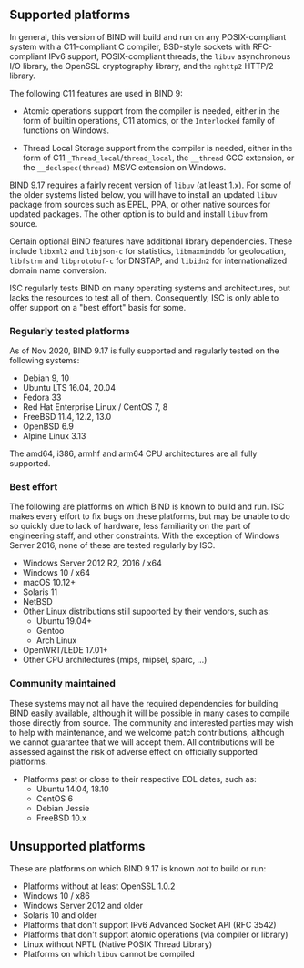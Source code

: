 <!--
 - Copyright (C) Internet Systems Consortium, Inc. ("ISC")
 -
 - This Source Code Form is subject to the terms of the Mozilla Public
 - License, v. 2.0. If a copy of the MPL was not distributed with this
 - file, You can obtain one at http://mozilla.org/MPL/2.0/.
 -
 - See the COPYRIGHT file distributed with this work for additional
 - information regarding copyright ownership.
-->
## Supported platforms

In general, this version of BIND will build and run on any POSIX-compliant
system with a C11-compliant C compiler, BSD-style sockets with RFC-compliant
IPv6 support, POSIX-compliant threads, the `libuv` asynchronous I/O library,
the OpenSSL cryptography library, and the `nghttp2` HTTP/2 library.

The following C11 features are used in BIND 9:

* Atomic operations support from the compiler is needed, either in the form of
  builtin operations, C11 atomics, or the `Interlocked` family of functions on
  Windows.

* Thread Local Storage support from the compiler is needed, either in the form
  of C11 `_Thread_local`/`thread_local`, the `__thread` GCC extension, or
  the `__declspec(thread)` MSVC extension on Windows.

BIND 9.17 requires a fairly recent version of `libuv` (at least 1.x).  For
some of the older systems listed below, you will have to install an updated
`libuv` package from sources such as EPEL, PPA, or other native sources for
updated packages. The other option is to build and install `libuv` from
source.

Certain optional BIND features have additional library dependencies.
These include `libxml2` and `libjson-c` for statistics, `libmaxminddb` for
geolocation, `libfstrm` and `libprotobuf-c` for DNSTAP, and `libidn2` for
internationalized domain name conversion.

ISC regularly tests BIND on many operating systems and architectures, but
lacks the resources to test all of them. Consequently, ISC is only able to
offer support on a "best effort" basis for some.

### Regularly tested platforms

As of Nov 2020, BIND 9.17 is fully supported and regularly tested on the
following systems:

* Debian 9, 10
* Ubuntu LTS 16.04, 20.04
* Fedora 33
* Red Hat Enterprise Linux / CentOS 7, 8
* FreeBSD 11.4, 12.2, 13.0
* OpenBSD 6.9
* Alpine Linux 3.13

The amd64, i386, armhf and arm64 CPU architectures are all fully supported.

### Best effort

The following are platforms on which BIND is known to build and run.
ISC makes every effort to fix bugs on these platforms, but may be unable to
do so quickly due to lack of hardware, less familiarity on the part of
engineering staff, and other constraints. With the exception of Windows
Server 2016, none of these are tested regularly by ISC.

* Windows Server 2012 R2, 2016 / x64
* Windows 10 / x64
* macOS 10.12+
* Solaris 11
* NetBSD
* Other Linux distributions still supported by their vendors, such as:
    * Ubuntu 19.04+
    * Gentoo
    * Arch Linux
* OpenWRT/LEDE 17.01+
* Other CPU architectures (mips, mipsel, sparc, ...)

### Community maintained

These systems may not all have the required dependencies for building BIND
easily available, although it will be possible in many cases to compile
those directly from source. The community and interested parties may wish
to help with maintenance, and we welcome patch contributions, although we
cannot guarantee that we will accept them.  All contributions will be
assessed against the risk of adverse effect on officially supported
platforms.

* Platforms past or close to their respective EOL dates, such as:
    * Ubuntu 14.04, 18.10
    * CentOS 6
    * Debian Jessie
    * FreeBSD 10.x

## Unsupported platforms

These are platforms on which BIND 9.17 is known *not* to build or run:

* Platforms without at least OpenSSL 1.0.2
* Windows 10 / x86
* Windows Server 2012 and older
* Solaris 10 and older
* Platforms that don't support IPv6 Advanced Socket API (RFC 3542)
* Platforms that don't support atomic operations (via compiler or library)
* Linux without NPTL (Native POSIX Thread Library)
* Platforms on which `libuv` cannot be compiled
